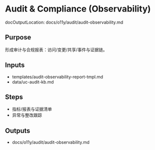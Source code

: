 # Audit & Compliance (Observability)

docOutputLocation: docs/o11y/audit/audit-observability.md

## Purpose

形成审计与合规报表：访问/变更/共享/事件与证据链。

## Inputs

- templates/audit-observability-report-tmpl.md
- data/uc-audit-kb.md

## Steps

- 指标/报表与证据清单
- 异常与整改跟踪

## Outputs

- docs/o11y/audit/audit-observability.md
